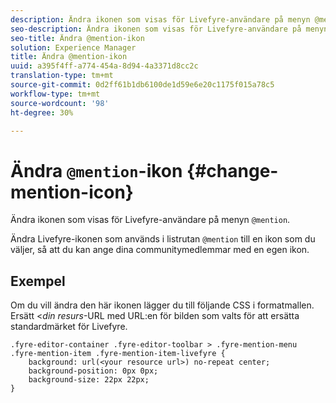 ```yaml
---
description: Ändra ikonen som visas för Livefyre-användare på menyn @mention.
seo-description: Ändra ikonen som visas för Livefyre-användare på menyn @mention.
seo-title: Ändra @mention-ikon
solution: Experience Manager
title: Ändra @mention-ikon
uuid: a395f4ff-a774-454a-8d94-4a3371d8cc2c
translation-type: tm+mt
source-git-commit: 0d2ff61b1db6100de1d59e6e20c1175f015a78c5
workflow-type: tm+mt
source-wordcount: '98'
ht-degree: 30%

---
```



# Ändra `@mention`-ikon {#change-mention-icon}

Ändra ikonen som visas för Livefyre-användare på menyn `@mention`.

Ändra Livefyre-ikonen som används i listrutan `@mention` till en ikon som du väljer, så att du kan ange dina communitymedlemmar med en egen ikon.

## Exempel

Om du vill ändra den här ikonen lägger du till följande CSS i formatmallen. Ersätt &lt;*din resurs*-URL med URL:en för bilden som valts för att ersätta standardmärket för Livefyre.

```
.fyre-editor-container .fyre-editor-toolbar > .fyre-mention-menu .fyre-mention-item .fyre-mention-item-livefyre { 
    background: url(<your resource url>) no-repeat center; 
    background-position: 0px 0px; 
    background-size: 22px 22px; 
}
```
